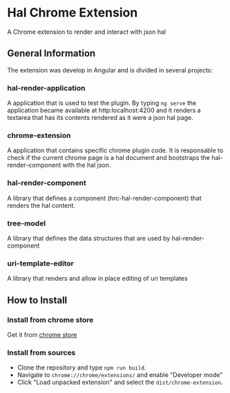 # Hal Chrome Extension

  

A Chrome extension to render and interact with json hal

  

## General Information

The extension was develop in Angular and is divided in several projects:

  

### hal-render-application

A application that is used to test the plugin.  By typing `ng serve`  the application became available at http:localhost:4200 and it renders a textarea that has its contents rendered as it were a json hal page.
  
 ### chrome-extension

A application that contains specific chrome plugin code. It is responsable to check if the current chrome page is a hal document and bootstraps the hal-render-component with the hal json. 

  

### hal-render-component

A library that defines a component (hrc-hal-render-component) that renders the hal content.

  

### tree-model

A library that defines the data structures that are used by hal-render-component

  

### uri-template-editor

A library that renders and allow in place editing of uri templates

## How to Install

### Install from chrome store
Get it from [chrome store](https://chrome.google.com/webstore/detail/hal-formatter/idnmkfbmiljnmfagobfbipdjiplaojjd)

### Install from sources
* Clone the repository and type `npm run build`. 
* Navigate to `chrome://chrome/extensions/` and enable "Developer mode"
* Click "Load unpacked extension" and select the  `dist/chrome-extension`.
